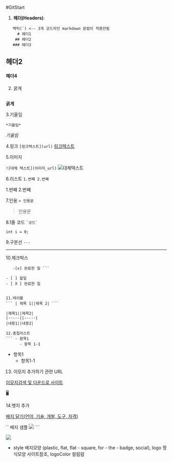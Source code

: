 #GitStart

1. **헤더(Headers)**:
```
   백틱(`) <-- 3개 코드라인 markdown 문법이 적용안됨
     # 헤더1
    ## 헤더2
   ### 헤더3

```

## 헤더2

#### 헤더4
2. 굵게
``` **굵게**

```

**굵게**

3.기울임

``` *기울임* ```

*기울임*

4.링크
```[링크텍스트](url)```
[링크텍스트](url)

5.이미지

```![대체 텍스트](이미지_url)```
![대체텍스트](이미지_url)

6.리스트
```1.번째 2.번째```

   1.번째
   2.번째
   
7.인용
``` > 인용문 ```
> 인용문
>
> 
8.1줄 코드
``` `코드` ```

` int i = 0; `

9.구분선
```---```

---

10.체크박스
```-[] 할일
   -[x] 완료한 일 ```

- [ ] 할일
- [ X ] 완료한 일


11.테이블
``` | 제목 1||제목 2| ```

|제목1||제목2|
|-----||-----|
|내용1||내용2|

12.중첩리스트
``` - 항목1
      - 항목 1-1
```

- 항목1
  - 항목1-1

13. 이모지 추가하기 관련 URL

[이모지검색 및 다운드로 사이트](https://emojipedia.org/)

   🖥️


14.뱃지 추가

[배지 달기(언어, 기술, 개발, 도구, 자격)](https://simpleicons.org) 

`` 배지 샘플 <img src ="https://img.shields.io/badge/JAVA-0073796?style=flat$logo=Java&logoColor=white" /> ```

<img src ="https://img.shields.io/badge/JAVA-0073796?style=flat$logo=Java&logoColor=white" /> 

- style 배지모양 (plastic, flat, flat - square, for - the - badge, social), logo 정식모양 사이트참조, logoColor 컬럼럼
